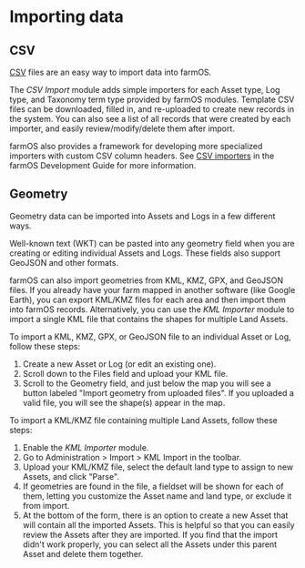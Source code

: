 # Importing data

## CSV

[CSV](https://en.wikipedia.org/wiki/Comma-separated_values) files are an easy
way to import data into farmOS.

The *CSV Import* module adds simple importers for each Asset type, Log type,
and Taxonomy term type provided by farmOS modules. Template CSV files can be
downloaded, filled in, and re-uploaded to create new records in the system.
You can also see a list of all records that were created by each importer,
and easily review/modify/delete them after import.

farmOS also provides a framework for developing more specialized importers with
custom CSV column headers. See [CSV importers](/development/csv) in the farmOS
Development Guide for more information.

## Geometry

Geometry data can be imported into Assets and Logs in a few different ways.

Well-known text (WKT) can be pasted into any geometry field when you are
creating or editing individual Assets and Logs. These fields also support
GeoJSON and other formats.

farmOS can also import geometries from KML, KMZ, GPX, and GeoJSON files. If you
already have your farm mapped in another software (like Google Earth), you can
export KML/KMZ files for each area and then import them into farmOS records.
Alternatively, you can use the *KML Importer* module to import a single KML
file that contains the shapes for multiple Land Assets.

To import a KML, KMZ, GPX, or GeoJSON file to an individual Asset or Log,
follow these steps:

1. Create a new Asset or Log (or edit an existing one).
2. Scroll down to the Files field and upload your KML file.
3. Scroll to the Geometry field, and just below the map you will see a button
   labeled "Import geometry from uploaded files". If you uploaded a valid file,
   you will see the shape(s) appear in the map.

To import a KML/KMZ file containing multiple Land Assets, follow these steps:

1. Enable the *KML Importer* module.
2. Go to Administration > Import > KML Import in the toolbar.
3. Upload your KML/KMZ file, select the default land type to assign to new
   Assets, and click "Parse".
4. If geometries are found in the file, a fieldset will be shown for each of
   them, letting you customize the Asset name and land type, or exclude it from
   import.
5. At the bottom of the form, there is an option to create a new Asset that
   will contain all the imported Assets. This is helpful so that you can easily
   review the Assets after they are imported. If you find that the import
   didn't work properly, you can select all the Assets under this parent Asset
   and delete them together.
